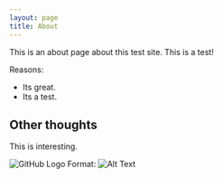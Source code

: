 ```yaml
---
layout: page
title: About
---
```


This is an about page about this test site.
This is a test!

Reasons:
- Its great.
- Its a test.

## Other thoughts

This is interesting.


![GitHub Logo](/images/logo.png)
Format: ![Alt Text](url)
